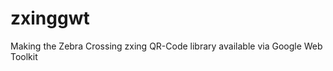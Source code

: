 zxinggwt
========

Making the Zebra Crossing zxing QR-Code library available via Google Web Toolkit
